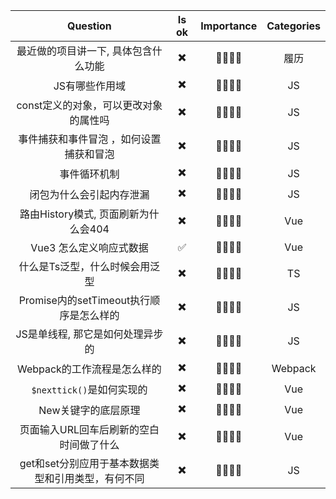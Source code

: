 
|  Question | Is ok | Importance | Categories |
|:--------:|:------:|:-----:|:-----:|
| 最近做的项目讲一下, 具体包含什么功能| ✖️ | 🌟🌟🌟🌟 | 履历 |
| JS有哪些作用域| ✖️ | 🌟🌟🌟🌟 | JS |
| const定义的对象，可以更改对象的属性吗| ✖️ | 🌟🌟🌟🌟 | JS |
| 事件捕获和事件冒泡 ，如何设置捕获和冒泡 | ✖️ | 🌟🌟🌟🌟 | JS |
| 事件循环机制 | ✖️ | 🌟🌟🌟🌟 | JS |
| 闭包为什么会引起内存泄漏 | ✖️ | 🌟🌟🌟🌟 | JS |
| 路由History模式, 页面刷新为什么会404 | ✖️ | 🌟🌟🌟🌟 | Vue |
| Vue3 怎么定义响应式数据 | ✅ | 🌟🌟🌟🌟 | Vue |
| 什么是Ts泛型，什么时候会用泛型 | ✖️ | 🌟🌟🌟🌟 | TS |
| Promise内的setTimeout执行顺序是怎么样的 | ✖️ | 🌟🌟🌟🌟 | JS |
| JS是单线程, 那它是如何处理异步的 | ✖️ | 🌟🌟🌟🌟 | JS |
| Webpack的工作流程是怎么样的 | ✖️ | 🌟🌟🌟🌟 | Webpack |
| `$nexttick()`是如何实现的 | ✖️ | 🌟🌟🌟🌟 | Vue |
| New关键字的底层原理 | ✖️ | 🌟🌟🌟🌟 | Vue |
| 页面输入URL回车后刷新的空白时间做了什么 | ✖️ | 🌟🌟🌟🌟 | Vue |
| get和set分别应用于基本数据类型和引用类型，有何不同 | ✖️ | 🌟🌟🌟🌟 | JS |


